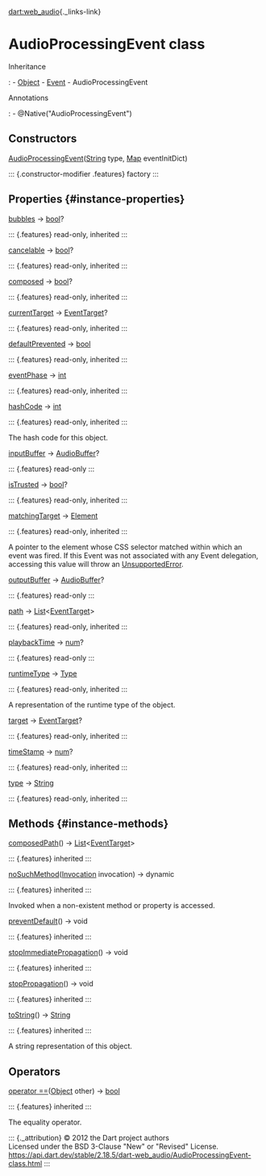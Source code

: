[dart:web\_audio](../dart-web_audio/dart-web_audio-library){._links-link}

AudioProcessingEvent class
==========================

Inheritance

:   -   [Object](../dart-core/object-class)
    -   [Event](../dart-html/event-class)
    -   AudioProcessingEvent

Annotations

:   -   \@Native(\"AudioProcessingEvent\")

Constructors
------------

[AudioProcessingEvent](audioprocessingevent/audioprocessingevent)([String](../dart-core/string-class)
type, [Map](../dart-core/map-class) eventInitDict)

::: {.constructor-modifier .features}
factory
:::

Properties {#instance-properties}
----------

[bubbles](../dart-html/event/bubbles) → [bool](../dart-core/bool-class)?

::: {.features}
read-only, inherited
:::

[cancelable](../dart-html/event/cancelable) →
[bool](../dart-core/bool-class)?

::: {.features}
read-only, inherited
:::

[composed](../dart-html/event/composed) →
[bool](../dart-core/bool-class)?

::: {.features}
read-only, inherited
:::

[currentTarget](../dart-html/event/currenttarget) →
[EventTarget](../dart-html/eventtarget-class)?

::: {.features}
read-only, inherited
:::

[defaultPrevented](../dart-html/event/defaultprevented) →
[bool](../dart-core/bool-class)

::: {.features}
read-only, inherited
:::

[eventPhase](../dart-html/event/eventphase) →
[int](../dart-core/int-class)

::: {.features}
read-only, inherited
:::

[hashCode](../dart-core/object/hashcode) → [int](../dart-core/int-class)

::: {.features}
read-only, inherited
:::

The hash code for this object.

[inputBuffer](audioprocessingevent/inputbuffer) →
[AudioBuffer](audiobuffer-class)?

::: {.features}
read-only
:::

[isTrusted](../dart-html/event/istrusted) →
[bool](../dart-core/bool-class)?

::: {.features}
read-only, inherited
:::

[matchingTarget](../dart-html/event/matchingtarget) →
[Element](../dart-html/element-class)

::: {.features}
read-only, inherited
:::

A pointer to the element whose CSS selector matched within which an
event was fired. If this Event was not associated with any Event
delegation, accessing this value will throw an
[UnsupportedError](../dart-core/unsupportederror-class).

[outputBuffer](audioprocessingevent/outputbuffer) →
[AudioBuffer](audiobuffer-class)?

::: {.features}
read-only
:::

[path](../dart-html/event/path) →
[List](../dart-core/list-class)\<[EventTarget](../dart-html/eventtarget-class)\>

::: {.features}
read-only, inherited
:::

[playbackTime](audioprocessingevent/playbacktime) →
[num](../dart-core/num-class)?

::: {.features}
read-only
:::

[runtimeType](../dart-core/object/runtimetype) →
[Type](../dart-core/type-class)

::: {.features}
read-only, inherited
:::

A representation of the runtime type of the object.

[target](../dart-html/event/target) →
[EventTarget](../dart-html/eventtarget-class)?

::: {.features}
read-only, inherited
:::

[timeStamp](../dart-html/event/timestamp) →
[num](../dart-core/num-class)?

::: {.features}
read-only, inherited
:::

[type](../dart-html/event/type) → [String](../dart-core/string-class)

::: {.features}
read-only, inherited
:::

Methods {#instance-methods}
-------

[composedPath](../dart-html/event/composedpath)() →
[List](../dart-core/list-class)\<[EventTarget](../dart-html/eventtarget-class)\>

::: {.features}
inherited
:::

[noSuchMethod](../dart-core/object/nosuchmethod)([Invocation](../dart-core/invocation-class)
invocation) → dynamic

::: {.features}
inherited
:::

Invoked when a non-existent method or property is accessed.

[preventDefault](../dart-html/event/preventdefault)() → void

::: {.features}
inherited
:::

[stopImmediatePropagation](../dart-html/event/stopimmediatepropagation)()
→ void

::: {.features}
inherited
:::

[stopPropagation](../dart-html/event/stoppropagation)() → void

::: {.features}
inherited
:::

[toString](../dart-core/object/tostring)() →
[String](../dart-core/string-class)

::: {.features}
inherited
:::

A string representation of this object.

Operators
---------

[operator
==](../dart-core/object/operator_equals)([Object](../dart-core/object-class)
other) → [bool](../dart-core/bool-class)

::: {.features}
inherited
:::

The equality operator.

::: {._attribution}
© 2012 the Dart project authors\
Licensed under the BSD 3-Clause \"New\" or \"Revised\" License.\
<https://api.dart.dev/stable/2.18.5/dart-web_audio/AudioProcessingEvent-class.html>
:::
